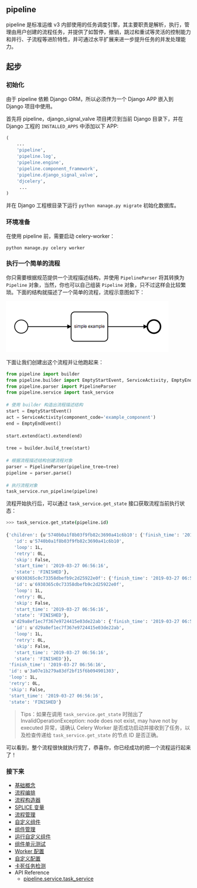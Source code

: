 ## pipeline

pipeline 是标准运维 v3 内部使用的任务调度引擎，其主要职责是解析，执行，管理由用户创建的流程任务，并提供了如暂停，撤销，跳过和重试等灵活的控制能力和并行、子流程等进阶特性，并可通过水平扩展来进一步提升任务的并发处理能力。

## 起步

### 初始化

由于 pipeline 依赖 Django ORM，所以必须作为一个 Django APP 嵌入到 Django 项目中使用。

首先将 pipeline，django_signal_valve 项目拷贝到当前 Django 目录下，并在 Django 工程的 `INSTALLED_APPS` 中添加以下 APP:

```python
(
    ...
    'pipeline',
    'pipeline.log',
    'pipeline.engine',
    'pipeline.component_framework',
    'pipeline.django_signal_valve',
    'djcelery',
     ...
)
```

并在 Django 工程根目录下运行 `python manage.py migrate` 初始化数据库。

### 环境准备

在使用 pipeline 前，需要启动 celery-worker：

```shell
python manage.py celery worker
```

### 执行一个简单的流程

你只需要根据规范提供一个流程描述结构，并使用 `PipelineParser` 将其转换为 `Pipeline` 对象，当然，你也可以自己组装 `Pipeline` 对象，只不过这样会比较繁琐。下面的结构就描述了一个简单的流程，流程示意图如下：

![simple example](https://raw.githubusercontent.com/homholueng/md_pic/master/pipeline_doc/simple_example.png)

下面让我们创建出这个流程并让他跑起来：

```python
from pipeline import builder
from pipeline.builder import EmptyStartEvent, ServiceActivity, EmptyEndEvent
from pipeline.parser import PipelineParser
from pipeline.service import task_service

# 使用 builder 构造出流程描述结构
start = EmptyStartEvent()
act = ServiceActivity(component_code='example_component')
end = EmptyEndEvent()

start.extend(act).extend(end)

tree = builder.build_tree(start)

# 根据流程描述结构创建流程对象
parser = PipelineParser(pipeline_tree=tree)
pipeline = parser.parse()

# 执行流程对象
task_service.run_pipeline(pipeline)
```

流程开始执行后，可以通过 `task_service.get_state` 接口获取流程当前执行状态：

```bash
>>> task_service.get_state(pipeline.id)

{'children': {u'5740b0a1f8b03f9fb82c3690a41c6b10': {'finish_time': '2019-03-27 06:56:16',
   'id': u'5740b0a1f8b03f9fb82c3690a41c6b10',
   'loop': 1L,
   'retry': 0L,
   'skip': False,
   'start_time': '2019-03-27 06:56:16',
   'state': 'FINISHED'},
  u'6930365c0c73358dbefb9c2d25922e0f': {'finish_time': '2019-03-27 06:56:16',
   'id': u'6930365c0c73358dbefb9c2d25922e0f',
   'loop': 1L,
   'retry': 0L,
   'skip': False,
   'start_time': '2019-03-27 06:56:16',
   'state': 'FINISHED'},
  u'd29a8ef1ec7f367e9724415e03de22ab': {'finish_time': '2019-03-27 06:56:16',
   'id': u'd29a8ef1ec7f367e9724415e03de22ab',
   'loop': 1L,
   'retry': 0L,
   'skip': False,
   'start_time': '2019-03-27 06:56:16',
   'state': 'FINISHED'}},
 'finish_time': '2019-03-27 06:56:16',
 'id': u'3a07e1b279a83df2bf15f6b094901303',
 'loop': 1L,
 'retry': 0L,
 'skip': False,
 'start_time': '2019-03-27 06:56:16',
 'state': 'FINISHED'}
```

> Tips：如果在调用 `task_service.get_state` 时抛出了 InvalidOperationException: node does not exist, may have not by executed 异常，请确认 Celery Worker 是否成功启动并接收到了任务，以及检查传递给 `task_service.get_state` 的节点 ID 是否正确。

可以看到，整个流程很快就执行完了，恭喜你，你已经成功的把一个流程运行起来了！

### 接下来

- [基础概念](./user_guide_basic_concept.md)
- [流程编排](./user_guide_flow_orchestration.md)
- [流程构造器](./user_guide_flow_builder.md)
- [SPLICE 变量](./user_guide_splice_var.md)
- [流程管理](./user_guide_flow_management.md)
- [自定义组件](./user_guide_custom_component.md)
- [组件管理](./user_guide_component_management.md)
- [运行自定义组件](./user_guide_run_your_component.md)
- [组件单元测试](./user_guide_component_unit_test.md)
- [Worker 配置](./user_guide_workers.md)
- [自定义配置](./user_guide_config.md)
- [卡死任务检测](./user_guide_zombie_process.md)
- API Reference
  - [pipeline.service.task_service](./api_reference/pipeline.service.task_service.md)